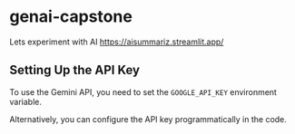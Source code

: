 # genai-capstone

Lets experiment with AI
https://aisummariz.streamlit.app/

## Setting Up the API Key

To use the Gemini API, you need to set the `GOOGLE_API_KEY` environment variable. 

Alternatively, you can configure the API key programmatically in the code.
